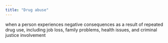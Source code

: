 ```yaml
---
title: "Drug abuse"
---
```

when a person experiences negative consequences as a result of repeated drug use, including job loss, family problems, health issues, and criminal justice involvement

